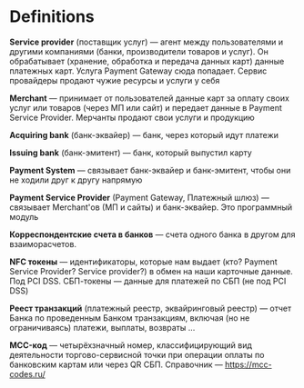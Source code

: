 # Definitions

**Service provider** (поставщик услуг) — агент между пользователями и другими компаниями (банки, производители товаров и услуг). Он обрабатывает (хранение, обработка и передача данных карт) данные платежных карт. Услуга Payment Gateway сюда попадает. Сервис провайдеры продают чужие ресурсы и услуги у себя

**Merchant** — принимает от пользователей данные карт за оплату своих услуг или товаров (через МП или сайт) и передает данные в Payment Service Provider. Мерчанты продают свои услуги и продукцию

**Acquiring bank** (банк-эквайер) — банк, через который идут платежи

**Issuing bank** (банк-эмитент) — банк, который выпустил карту

**Payment System** — связывает банк-эквайер и банк-эмитент, чтобы они не ходили друг к другу напрямую

**Payment Service Provider** (Payment Gateway, Платежный шлюз) — связывает Merchant'ов (МП и сайты) и банк-эквайер. Это программный модуль

**Корреспондентские счета в банков** — счета одного банка в другом для взаиморасчетов.

**NFC токены** — идентификаторы, которые нам выдает (кто? Payment Service Provider? Service provider?) в обмен на наши карточные данные. Под PCI DSS. СБП-токены — данные для платежей по СБП (не под PCI DSS)

**Реест транзакций** (платежный реестр, эквайринговый реестр) — отчет Банка по проведенным Банком транзакциям, включая (но не ограничиваясь) платежи, выплаты, возвраты ...

**MCC-код** — четырёхзначный номер, классифицирующий вид деятельности торгово-сервисной точки при операции оплаты по банковским картам или через QR СБП. Справочник — https://mcc-codes.ru/
